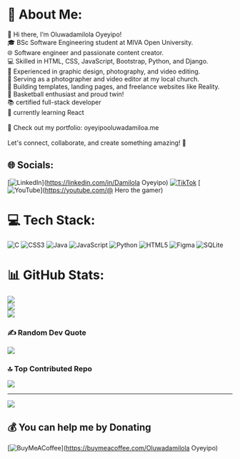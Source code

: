# 💫 About Me:
 👋 Hi there, I’m Oluwadamilola Oyeyipo!<br>🎓 BSc Software Engineering student at MIVA Open University.<br>🌐 Software engineer and passionate content creator.<br>💻 Skilled in HTML, CSS, JavaScript, Bootstrap, Python, and Django.<br>🎨 Experienced in graphic design, photography, and video editing.<br>📸 Serving as a photographer and video editor at my local church.<br>🚀 Building templates, landing pages, and freelance websites like Reality.<br>🏀 Basketball enthusiast and proud twin!<br>📚 certified full-stack developer<br>💭 currently learning React<br><br>📌 Check out my portfolio: oyeyipooluwadamiloa.me<br><br>Let's connect, collaborate, and create something amazing! 🌟


## 🌐 Socials:
[![LinkedIn](https://img.shields.io/badge/LinkedIn-%230077B5.svg?logo=linkedin&logoColor=white)](https://linkedin.com/in/Damilola Oyeyipo) [![TikTok](https://img.shields.io/badge/TikTok-%23000000.svg?logo=TikTok&logoColor=white)](https://tiktok.com/@damilola14729) [![YouTube](https://img.shields.io/badge/YouTube-%23FF0000.svg?logo=YouTube&logoColor=white)](https://youtube.com/@ Hero the gamer) 

# 💻 Tech Stack:
![C](https://img.shields.io/badge/c-%2300599C.svg?style=for-the-badge&logo=c&logoColor=white) ![CSS3](https://img.shields.io/badge/css3-%231572B6.svg?style=for-the-badge&logo=css3&logoColor=white) ![Java](https://img.shields.io/badge/java-%23ED8B00.svg?style=for-the-badge&logo=openjdk&logoColor=white) ![JavaScript](https://img.shields.io/badge/javascript-%23323330.svg?style=for-the-badge&logo=javascript&logoColor=%23F7DF1E) ![Python](https://img.shields.io/badge/python-3670A0?style=for-the-badge&logo=python&logoColor=ffdd54) ![HTML5](https://img.shields.io/badge/html5-%23E34F26.svg?style=for-the-badge&logo=html5&logoColor=white) ![Figma](https://img.shields.io/badge/figma-%23F24E1E.svg?style=for-the-badge&logo=figma&logoColor=white) ![SQLite](https://img.shields.io/badge/sqlite-%2307405e.svg?style=for-the-badge&logo=sqlite&logoColor=white)
# 📊 GitHub Stats:
![](https://github-readme-stats.vercel.app/api?username=Damixl213&theme=dark&hide_border=false&include_all_commits=false&count_private=true)<br/>
![](https://github-readme-streak-stats.herokuapp.com/?user=Damixl213&theme=dark&hide_border=false)<br/>
![](https://github-readme-stats.vercel.app/api/top-langs/?username=Damixl213&theme=dark&hide_border=false&include_all_commits=false&count_private=true&layout=compact)

### ✍️ Random Dev Quote
![](https://quotes-github-readme.vercel.app/api?type=horizontal&theme=radical)

### 🔝 Top Contributed Repo
![](https://github-contributor-stats.vercel.app/api?username=Damixl213&limit=5&theme=dark&combine_all_yearly_contributions=true)

---
[![](https://visitcount.itsvg.in/api?id=Damixl213&icon=0&color=0)](https://visitcount.itsvg.in)

  ## 💰 You can help me by Donating
  [![BuyMeACoffee](https://img.shields.io/badge/Buy%20Me%20a%20Coffee-ffdd00?style=for-the-badge&logo=buy-me-a-coffee&logoColor=black)](https://buymeacoffee.com/Oluwadamilola Oyeyipo) 

  
<!-- Proudly created with GPRM ( https://gprm.itsvg.in ) -->
